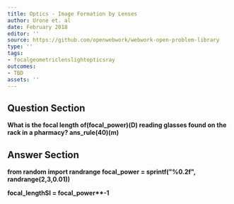 ```yaml
---
title: Optics - Image Formation by Lenses
author: Urone et. al
date: February 2018
editor: ''
source: https://github.com/openwebwork/webwork-open-problem-library
type: ''
tags:
- focalgeometriclenslightopticsray
outcomes:
- TBD
assets: ''
---
```


## Question Section 

<b>
What is the focal length of(focal_power)(D) reading glasses found on the rack in a pharmacy?
ans_rule(40)(m)



## Answer Section

from random import randrange
focal_power = sprintf("%0.2f", randrange(2,3,0.01))

focal_lengthSI = focal_power**-1